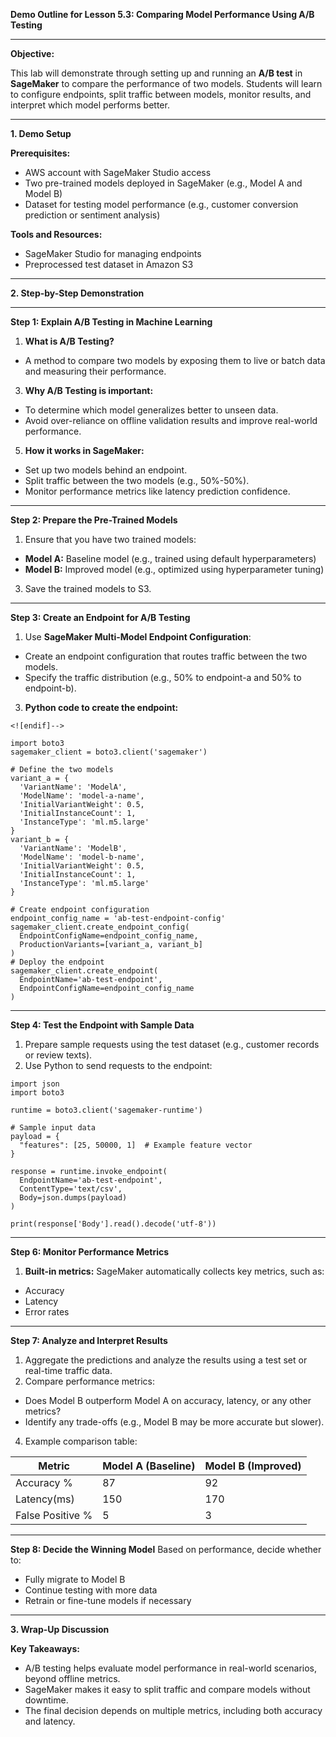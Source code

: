 **Demo Outline for Lesson 5.3: Comparing Model Performance Using A/B Testing**

----------

**Objective:**

This lab will demonstrate through setting up and running an **A/B test** in **SageMaker** to compare the performance of two models. Students will learn to configure endpoints, split traffic between models, monitor results, and interpret which model performs better.

----------

**1. Demo Setup**

**Prerequisites:**

-   AWS account with SageMaker Studio access
-   Two pre-trained models deployed in SageMaker (e.g., Model A and Model B)
-   Dataset for testing model performance (e.g., customer conversion prediction or sentiment analysis)

**Tools and Resources:**

-   SageMaker Studio for managing endpoints
-   Preprocessed test dataset in Amazon S3

----------

**2. Step-by-Step Demonstration**

----------

**Step 1: Explain A/B Testing in Machine Learning**

1.  **What is A/B Testing?**
-   A method to compare two models by exposing them to live or batch data and measuring their performance.

3.  **Why A/B Testing is important:**

-   To determine which model generalizes better to unseen data.
-   Avoid over-reliance on offline validation results and improve real-world performance.

5.  **How it works in SageMaker:**

-   Set up two models behind an endpoint.
-   Split traffic between the two models (e.g., 50%-50%).
-   Monitor performance metrics like latency prediction confidence.

----------

**Step 2: Prepare the Pre-Trained Models**

1.  Ensure that you have two trained models:

-   **Model A:** Baseline model (e.g., trained using default hyperparameters)
-   **Model B:** Improved model (e.g., optimized using hyperparameter tuning)

3.  Save the trained models to S3.

----------

**Step 3: Create an Endpoint for A/B Testing**

1.  Use **SageMaker Multi-Model Endpoint Configuration**:

-   Create an endpoint configuration that routes traffic between the two models.
-   Specify the traffic distribution (e.g., 50% to endpoint-a and 50% to endpoint-b).

3.  **Python code to create the endpoint:**

```
<![endif]-->

import boto3
sagemaker_client = boto3.client('sagemaker')

# Define the two models
variant_a = {
  'VariantName': 'ModelA',
  'ModelName': 'model-a-name',
  'InitialVariantWeight': 0.5,
  'InitialInstanceCount': 1,
  'InstanceType': 'ml.m5.large'
}
variant_b = {
  'VariantName': 'ModelB',
  'ModelName': 'model-b-name',
  'InitialVariantWeight': 0.5,
  'InitialInstanceCount': 1,
  'InstanceType': 'ml.m5.large'
}

# Create endpoint configuration
endpoint_config_name = 'ab-test-endpoint-config'
sagemaker_client.create_endpoint_config(
  EndpointConfigName=endpoint_config_name,
  ProductionVariants=[variant_a, variant_b]
)
# Deploy the endpoint
sagemaker_client.create_endpoint(
  EndpointName='ab-test-endpoint',
  EndpointConfigName=endpoint_config_name
)
```

----------

**Step 4: Test the Endpoint with Sample Data**

1.  Prepare sample requests using the test dataset (e.g., customer records or review texts).
2.  Use Python to send requests to the endpoint:
```
import json
import boto3

runtime = boto3.client('sagemaker-runtime')

# Sample input data
payload = {
  "features": [25, 50000, 1]  # Example feature vector
}

response = runtime.invoke_endpoint( 
  EndpointName='ab-test-endpoint',
  ContentType='text/csv',
  Body=json.dumps(payload)
)

print(response['Body'].read().decode('utf-8'))
```

----------

**Step 6: Monitor Performance Metrics**

1.  **Built-in metrics:** SageMaker automatically collects key metrics, such as:

-   Accuracy
-   Latency
-   Error rates

----------

**Step 7: Analyze and Interpret Results**

1.  Aggregate the predictions and analyze the results using a test set or real-time traffic data.
2.  Compare performance metrics:

-   Does Model B outperform Model A on accuracy, latency, or any other metrics?
-   Identify any trade-offs (e.g., Model B may be more accurate but slower).

4.  Example comparison table:

|Metric|Model A (Baseline) | Model B (Improved) |
|--|--|--|
|Accuracy %| 87|92|
|Latency(ms)|150|170|
|False Positive %|5|3|

----------

**Step 8: Decide the Winning Model**
Based on performance, decide whether to:

-   Fully migrate to Model B
-   Continue testing with more data
-   Retrain or fine-tune models if necessary
----------

**3. Wrap-Up Discussion**

**Key Takeaways:**
-   A/B testing helps evaluate model performance in real-world scenarios, beyond offline metrics.
-   SageMaker makes it easy to split traffic and compare models without downtime.
-   The final decision depends on multiple metrics, including both accuracy and latency.


